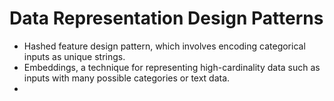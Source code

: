 # Data Representation Design Patterns



- Hashed feature design pattern, which involves encoding categorical inputs as unique strings.
- Embeddings, a technique for representing high-cardinality data such as inputs with many possible categories or text data.
- 

